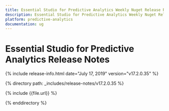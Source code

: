 ```yaml
---
title: Essential Studio for Predictive Analytics Weekly Nuget Release Release Notes  
description: Essential Studio for Predictive Analytics Weekly Nuget Release Release Notes  
platform: predictive-analytics
documentation: ug
---
```


# Essential Studio for Predictive Analytics  Release Notes  

{% include release-info.html date="July 17, 2019"  version="v17.2.0.35" %} 


{% directory path: _includes/release-notes/v17.2.0.35 %}

{% include {{file.url}} %}

{% enddirectory %}